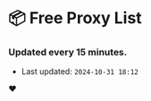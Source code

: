 # :package: Free Proxy List
### Updated every 15 minutes.

- Last updated: `2024-10-31 18:12`

:heart:
